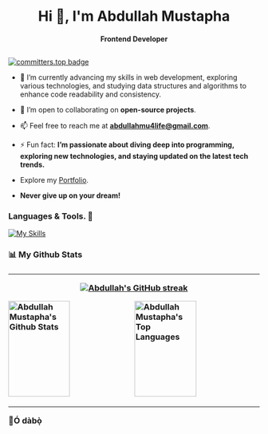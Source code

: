 <h1 align="center">Hi 👋, I'm Abdullah Mustapha</h1>
<h4 align="center">Frontend Developer</h3>

##

[![committers.top badge](https://user-badge.committers.top/sierra_leone/abdullah4tech.svg)](https://user-badge.committers.top/sierra_leone/abdullah4tech)

- 🌱 I’m currently advancing my skills in web development, exploring various technologies, and studying data structures and algorithms to enhance code readability and consistency.

- 👯 I’m open to collaborating on **open-source projects**.

- 📫 Feel free to reach me at **abdullahmu4life@gmail.com**.

- ⚡ Fun fact: **I’m passionate about diving deep into programming, exploring new technologies, and staying updated on the latest tech trends.**

- Explore my [Portfolio](https://portfolio-three-lac-35.vercel.app/).

- **Never give up on your dream!**

### Languages & Tools. 🚧

[![My Skills](https://skillicons.dev/icons?i=html,css,tailwind,js,typescript,vuejs,fastapi,nodejs,git,github,linux,mysql,postman,stackoverflow&perline=13)](#)

<h3>📊 My Github Stats<h3><hr>

<p align="center">
  <a href="https://github.com/abdullah4tech">
    <img src="https://github-readme-streak-stats.herokuapp.com/?user=abdullah4tech&theme=radical&border=7F3FBF&background=0D1117" alt="Abdullah's GitHub streak"/>
  </a>
</p>

<a>
    <a href="https://github.com/abdullah4tech"><img alt="Abdullah Mustapha's Github Stats" src="https://denvercoder1-github-readme-stats.vercel.app/api?username=abdullah4tech&show_icons=true&count_private=true&theme=react&border_color=7F3FBF&bg_color=0D1117&title_color=F85D7F&icon_color=F8D866" height="192px" width="49.5%"/></a>
  <a href="https://github.com/abdullah4tech"><img alt="Abdullah Mustapha's Top Languages" src="https://denvercoder1-github-readme-stats.vercel.app/api/top-langs/?username=abdullah4tech&langs_count=8&layout=compact&theme=react&border_color=7F3FBF&bg_color=0D1117&title_color=F85D7F&icon_color=F8D866" height="192px" width="49.5%"/></a>
  <br/>
</a>

<hr>

👋Ó dàbọ̀
